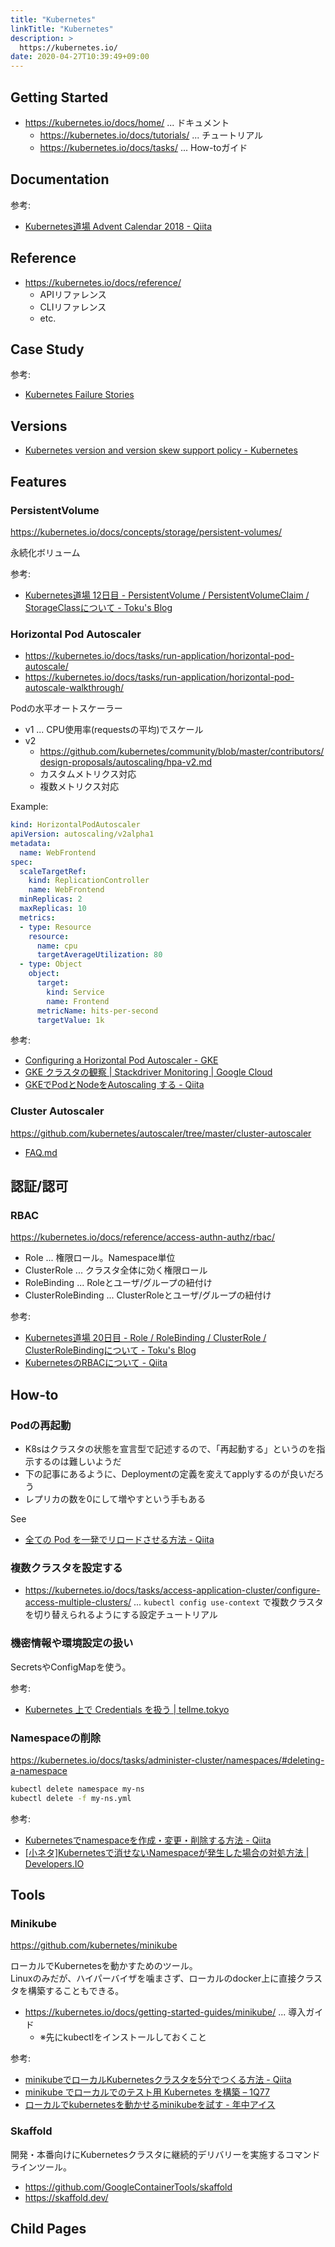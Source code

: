 ```yaml
---
title: "Kubernetes"
linkTitle: "Kubernetes"
description: >
  https://kubernetes.io/
date: 2020-04-27T10:39:49+09:00
---
```


## Getting Started

- https://kubernetes.io/docs/home/ ... ドキュメント
  - https://kubernetes.io/docs/tutorials/ ... チュートリアル
  - https://kubernetes.io/docs/tasks/ ... How-toガイド

## Documentation

参考:

- [Kubernetes道場 Advent Calendar 2018 - Qiita](https://qiita.com/advent-calendar/2018/k8s-dojo)

## Reference

- https://kubernetes.io/docs/reference/
  - APIリファレンス
  - CLIリファレンス
  - etc.

## Case Study

参考:

- [Kubernetes Failure Stories](https://k8s.af/)

## Versions

- [Kubernetes version and version skew support policy - Kubernetes](https://kubernetes.io/docs/setup/release/version-skew-policy/)

## Features
### PersistentVolume

https://kubernetes.io/docs/concepts/storage/persistent-volumes/

永続化ボリューム

参考:

- [Kubernetes道場 12日目 - PersistentVolume / PersistentVolumeClaim / StorageClassについて - Toku's Blog](https://cstoku.dev/posts/2018/k8sdojo-12/)

### Horizontal Pod Autoscaler

- https://kubernetes.io/docs/tasks/run-application/horizontal-pod-autoscale/
- https://kubernetes.io/docs/tasks/run-application/horizontal-pod-autoscale-walkthrough/

Podの水平オートスケーラー

- v1 ... CPU使用率(requestsの平均)でスケール
- v2
  - https://github.com/kubernetes/community/blob/master/contributors/design-proposals/autoscaling/hpa-v2.md
  - カスタムメトリクス対応
  - 複数メトリクス対応

Example:

```YAML
kind: HorizontalPodAutoscaler
apiVersion: autoscaling/v2alpha1
metadata:
  name: WebFrontend
spec:
  scaleTargetRef:
    kind: ReplicationController
    name: WebFrontend
  minReplicas: 2
  maxReplicas: 10
  metrics:
  - type: Resource
    resource:
      name: cpu
      targetAverageUtilization: 80
  - type: Object
    object:
      target:
        kind: Service
        name: Frontend
      metricName: hits-per-second
      targetValue: 1k
```

参考:

- [Configuring a Horizontal Pod Autoscaler - GKE](https://cloud.google.com/kubernetes-engine/docs/how-to/horizontal-pod-autoscaling)
- [GKE クラスタの観察 | Stackdriver Monitoring | Google Cloud](https://cloud.google.com/monitoring/kubernetes-engine/observing?hl=ja)
- [GKEでPodとNodeをAutoscaling する - Qiita](https://qiita.com/k-hal/items/5f060fdbafa3d29b3499#hpa)


### Cluster Autoscaler

https://github.com/kubernetes/autoscaler/tree/master/cluster-autoscaler

- [FAQ.md](https://github.com/kubernetes/autoscaler/blob/master/cluster-autoscaler/FAQ.md)


## 認証/認可
### RBAC

https://kubernetes.io/docs/reference/access-authn-authz/rbac/

- Role ... 権限ロール。Namespace単位
- ClusterRole ... クラスタ全体に効く権限ロール
- RoleBinding ... Roleとユーザ/グループの紐付け
- ClusterRoleBinding ... ClusterRoleとユーザ/グループの紐付け

参考:

- [Kubernetes道場 20日目 - Role / RoleBinding / ClusterRole / ClusterRoleBindingについて - Toku's Blog](https://cstoku.dev/posts/2018/k8sdojo-20/)
- [KubernetesのRBACについて - Qiita](https://qiita.com/sheepland/items/67a5bb9b19d8686f389d)


## How-to
### Podの再起動

- K8sはクラスタの状態を宣言型で記述するので、「再起動する」というのを指示するのは難しいようだ
- 下の記事にあるように、Deploymentの定義を変えてapplyするのが良いだろう
- レプリカの数を0にして増やすという手もある

See

- [全ての Pod を一発でリロードさせる方法 - Qiita](https://qiita.com/dtan4/items/9e0ab5dbe8c64ed6dd21)


### 複数クラスタを設定する

- https://kubernetes.io/docs/tasks/access-application-cluster/configure-access-multiple-clusters/ ... `kubectl config use-context` で複数クラスタを切り替えられるようにする設定チュートリアル


### 機密情報や環境設定の扱い

SecretsやConfigMapを使う。

参考:

- [Kubernetes 上で Credentials を扱う | tellme.tokyo](https://tellme.tokyo/post/2018/08/07/kubernetes-configmaps-secrets/)


### Namespaceの削除

https://kubernetes.io/docs/tasks/administer-cluster/namespaces/#deleting-a-namespace

```sh
kubectl delete namespace my-ns
kubectl delete -f my-ns.yml
```

参考:

- [Kubernetesでnamespaceを作成・変更・削除する方法 - Qiita](https://qiita.com/yusuke_kinoshita/items/d1302cc3ad4657ad3466)
- [\[小ネタ\]Kubernetesで消せないNamespaceが発生した場合の対処方法 | Developers.IO](https://dev.classmethod.jp/articles/k8s-namespace-force-delete/)


## Tools
### Minikube

https://github.com/kubernetes/minikube

ローカルでKubernetesを動かすためのツール。  
Linuxのみだが、ハイパーバイザを噛まさず、ローカルのdocker上に直接クラスタを構築することもできる。

- https://kubernetes.io/docs/getting-started-guides/minikube/ ... 導入ガイド
  - ※先にkubectlをインストールしておくこと

参考:

- [minikubeでローカルKubernetesクラスタを5分でつくる方法 - Qiita](https://qiita.com/mumoshu/items/8f55ee830d8e5c172dd4)
- [minikube でローカルでのテスト用 Kubernetes を構築 – 1Q77](https://blog.1q77.com/2016/10/setup-kubernetes-1-4-using-minikube/)
- [ローカルでkubernetesを動かせるminikubeを試す - 年中アイス](http://reiki4040.hatenablog.com/entry/2017/04/11/221122)


### Skaffold

開発・本番向けにKubernetesクラスタに継続的デリバリーを実施するコマンドラインツール。

- https://github.com/GoogleContainerTools/skaffold
- https://skaffold.dev/

## Child Pages
